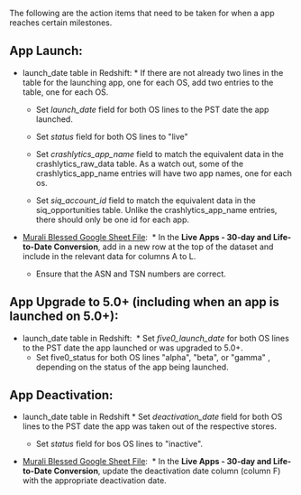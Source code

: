 The following are the action items that need to be taken for when a app reaches certain milestones.

## App Launch: 

* launch_date table in Redshift:  * If there are not already two lines in the table for the launching app, one for each OS, add two entries to the table, one for each OS. 
  * Set *launch_date* field for both OS lines to the PST date the app launched. 


  * Set *status* field for both OS lines to "live" 


  * Set *crashlytics_app_name* field to match the equivalent data in the crashlytics_raw_data table. As a watch out, some of the crashlytics_app_name entries will have two app names, one for each os. 
  * Set *siq_account_id* field to match the equivalent data in the siq_opportunities table. Unlike the crashlytics_app_name entries, there should only be one id for each app. 


* [Murali Blessed Google Sheet File](https://docs.google.com/spreadsheets/d/1P9YOWFd4w0M_0w690SC3pFlnwO9IMCMfP9h6Y1eSL7s/edit#gid=653490561):   * In the __Live Apps - 30-day and Life-to-Date Conversion__, add in a new row at the top of the dataset and include in the relevant data for columns A to L. 
  * Ensure that the ASN and TSN numbers are correct.



## App Upgrade to 5.0+ (including when an app is launched on 5.0+): 

* launch_date table in Redshift:   * Set *five0_launch_date* for both OS lines to the PST date the app launched or was upgraded to 5.0+. 
  * Set five0_status for both OS lines "alpha", "beta", or "gamma" , depending on the status of the app being launched. 



## App Deactivation:

* launch_date table in Redshift  * Set *deactivation_date* field for both OS lines to the PST date the app was taken out of the respective stores. 


  * Set *status* field for bos OS lines to "inactive".


* [Murali Blessed Google Sheet File](https://docs.google.com/spreadsheets/d/1P9YOWFd4w0M_0w690SC3pFlnwO9IMCMfP9h6Y1eSL7s/edit#gid=653490561):   * In the __Live Apps - 30-day and Life-to-Date Conversion__, update the deactivation date column (column F) with the appropriate deactivation date. 




